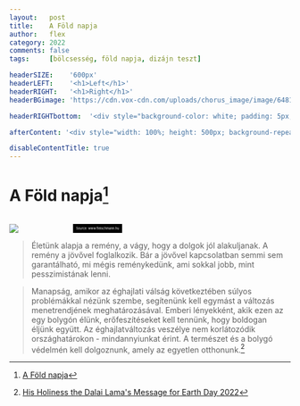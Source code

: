 ```yaml
---
layout:   post
title:    A Föld napja
author:   flex
category: 2022
comments: false
tags:     [bölcsesség, föld napja, dizájn teszt]

headerSIZE:    '600px'
headerLEFT:    '<h1>Left</h1>'
headerRIGHT:   '<h1>Right</h1>'
headerBGimage: 'https://cdn.vox-cdn.com/uploads/chorus_image/image/64818445/EAQY34VXoAAMNAX.0.jpg'

headerRIGHTbottom:  '<div style="background-color: white; padding: 5px; padding-left: 10px; padding-right: 10px;"><iframe style="margin-bottom: -4px;  background: white;" width="100%" height="20" scrolling="no" frameborder="no" src="https://w.soundcloud.com/player/?url=https%3A//api.soundcloud.com/tracks/24302933&&amp;color=ff5500&amp;inverse=false&amp;auto_play=false&amp;show_user=true"></iframe></div>'

afterContent: '<div style="width: 100%; height: 500px; background-repeat: no-repeat; background-size: cover; background-image:url(images/the-potala.jpg); background-position: center bottom;"></div>'

disableContentTitle: true
---
```


# A Föld napja[^1]

<div class="rainbow"></div>

<div class="rightbox" style="width: 40%; margin-top: 33px;"><img class="shadow" src="https://media.newstrack.in/uploads/latest-news/india-news/Apr/22/big_thumb/Dalai-Lama_62624b060f511.JPG">
<div style="font-size: 40%; float: right; background: black; color: white; padding: 5px;">Source: www.fleischmann.hu</div></div>

> Életünk alapja a remény, a vágy, hogy a dolgok jól alakuljanak. A remény a jövővel foglalkozik. Bár a jövővel kapcsolatban semmi sem garantálható, mi mégis reménykedünk, ami sokkal jobb, mint pesszimistának lenni.

> Manapság, amikor az éghajlati válság következtében súlyos problémákkal nézünk szembe, segítenünk kell egymást a változás menetrendjének meghatározásával. Emberi lényekként, akik ezen az egy bolygón élünk, erőfeszítéseket kell tennünk, hogy boldogan éljünk együtt. Az éghajlatváltozás veszélye nem korlátozódik országhatárokon - mindannyiunkat érint. A természet és a bolygó védelmén kell dolgoznunk, amely az egyetlen otthonunk.[^2]

[^1]: [A Föld napja](https://hu.wikipedia.org/wiki/A_F%C3%B6ld_napja)
[^2]: [His Holiness the Dalai Lama's Message for Earth Day 2022](https://www.dalailama.com/news/2022/his-holinesss-message-for-earth-day-2022)